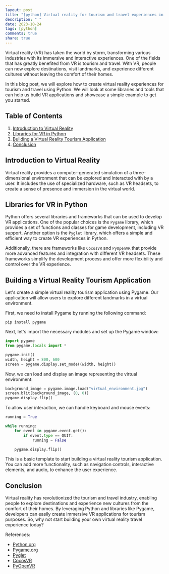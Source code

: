 ```yaml
---
layout: post
title: "[python] Virtual reality for tourism and travel experiences in Python"
description: " "
date: 2023-10-24
tags: [python]
comments: true
share: true
---
```


Virtual reality (VR) has taken the world by storm, transforming various industries with its immersive and interactive experiences. One of the fields that has greatly benefited from VR is tourism and travel. With VR, people can now explore destinations, visit landmarks, and experience different cultures without leaving the comfort of their homes.

In this blog post, we will explore how to create virtual reality experiences for tourism and travel using Python. We will look at some libraries and tools that can help us build VR applications and showcase a simple example to get you started.

## Table of Contents
1. [Introduction to Virtual Reality](#introduction-to-virtual-reality)
2. [Libraries for VR in Python](#libraries-for-vr-in-python)
3. [Building a Virtual Reality Tourism Application](#building-a-virtual-reality-tourism-application)
4. [Conclusion](#conclusion)

## Introduction to Virtual Reality
Virtual reality provides a computer-generated simulation of a three-dimensional environment that can be explored and interacted with by a user. It includes the use of specialized hardware, such as VR headsets, to create a sense of presence and immersion in the virtual world.

## Libraries for VR in Python
Python offers several libraries and frameworks that can be used to develop VR applications. One of the popular choices is the `Pygame` library, which provides a set of functions and classes for game development, including VR support. Another option is the `Pyglet` library, which offers a simple and efficient way to create VR experiences in Python.

Additionally, there are frameworks like `CocosVR` and `PyOpenVR` that provide more advanced features and integration with different VR headsets. These frameworks simplify the development process and offer more flexibility and control over the VR experience.

## Building a Virtual Reality Tourism Application
Let's create a simple virtual reality tourism application using Pygame. Our application will allow users to explore different landmarks in a virtual environment.

First, we need to install Pygame by running the following command:

```shell
pip install pygame
```

Next, let's import the necessary modules and set up the Pygame window:

```python
import pygame
from pygame.locals import *

pygame.init()
width, height = 800, 600
screen = pygame.display.set_mode((width, height))
```

Now, we can load and display an image representing the virtual environment:

```python
background_image = pygame.image.load("virtual_environment.jpg")
screen.blit(background_image, (0, 0))
pygame.display.flip()
```

To allow user interaction, we can handle keyboard and mouse events:

```python
running = True

while running:
    for event in pygame.event.get():
        if event.type == QUIT:
            running = False

    pygame.display.flip()
```

This is a basic template to start building a virtual reality tourism application. You can add more functionality, such as navigation controls, interactive elements, and audio, to enhance the user experience.

## Conclusion
Virtual reality has revolutionized the tourism and travel industry, enabling people to explore destinations and experience new cultures from the comfort of their homes. By leveraging Python and libraries like Pygame, developers can easily create immersive VR applications for tourism purposes. So, why not start building your own virtual reality travel experience today?

References:
- [Python.org](https://python.org/)
- [Pygame.org](https://pygame.org/)
- [Pyglet](https://pyglet.readthedocs.io/)
- [CocosVR](https://github.com/los-cocos/cocosVR)
- [PyOpenVR](https://github.com/cmbruns/pyopenvr)